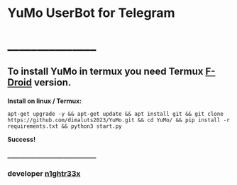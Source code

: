 # YuMo UserBot for Telegram
# _______________
## <p><b>To install YuMo in termux you need Termux <a href="https://f-droid.org/ru/packages/com.termux/">F-Droid</a> version.</b></p>
<p id="12"><b>Install on linux / Termux:</b></p>
<pre><code>apt-get upgrade -y && apt-get update && apt install git && git clone https://github.com/dimaluts2023/YuMo.git && cd YuMo/ && pip install -r requirements.txt && python3 start.py</code></pre>
<b>Success!</b>

#### ______________________________
### developer [n1ghtr33x](https://t.me/n1ghtr33x)
